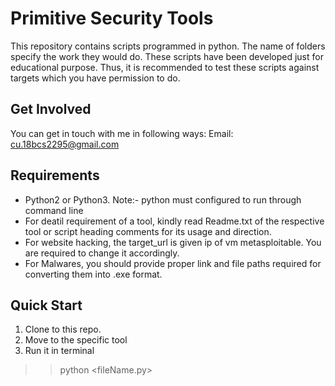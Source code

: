 # **Primitive Security Tools**

This repository contains scripts programmed in python. The name of folders specify the work they would do. These scripts have been developed just for educational purpose. Thus, it is recommended to test these scripts against targets which you have permission to do. 


__Get Involved__
-----------------
You can get in touch with me in following ways:
Email: cu.18bcs2295@gmail.com

__Requirements__
----------------

* Python2 or Python3. Note:- python must configured to run through command line
* For deatil requirement of a tool, kindly read Readme.txt of the respective tool or script heading comments for its usage and direction.
* For website hacking, the target_url is given ip of vm metasploitable. You are required to change it accordingly.
* For Malwares, you should provide proper link and file paths required for converting them into .exe format.

__Quick Start__
---------------
1. Clone to this repo.
2. Move to the specific tool
3. Run it in terminal
>> python <fileName.py>

